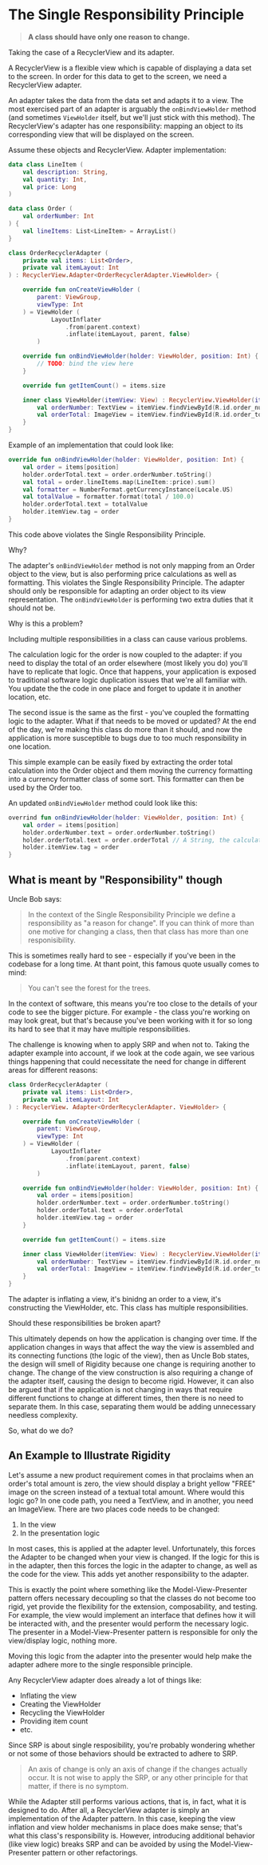 # The Single Responsibility Principle

> __A class should have only one reason to change.__

Taking the case of a RecyclerView and its adapter.

A RecyclerView is a flexible view which is capable of displaying a data set to the screen. In order for this data to get to the screen, we need a RecyclerView adapter.

An adapter takes the data from the data set and adapts it to a view. The most exercised part of an adapter is arguably the ```onBindViewHolder``` method (and sometimes ```ViewHolder``` itself, but we'll just stick with this method). The RecyclerView's adapter has one responsibility: mapping an object to its corresponding view that will be displayed on the screen.

Assume these objects and RecyclerView. Adapter implementation:

``` kotlin
data class LineItem (
    val description: String,
    val quantity: Int,
    val price: Long
)

data class Order (
    val orderNumber: Int
) {
    val lineItems: List<LineItem> = ArrayList()
}

class OrderRecyclerAdapter (
    private val items: List<Order>,
    private val itemLayout: Int
) : RecyclerView.Adapter<OrderRecyclerAdapter.ViewHolder> {

    override fun onCreateViewHolder (
        parent: ViewGroup,
        viewType: Int
    ) = ViewHolder (
            LayoutInflater
                .from(parent.context)
                .inflate(itemLayout, parent, false)
        )

    override fun onBindViewHolder(holder: ViewHolder, position: Int) {
        // TODO: bind the view here
    }

    override fun getItemCount() = items.size

    inner class ViewHolder(itemView: View) : RecyclerView.ViewHolder(itemView) {
        val orderNumber: TextView = itemView.findViewById(R.id.order_number)
        val orderTotal: ImageView = itemView.findViewById(R.id.order_total)
    }
}
```

Example of an implementation that could look like:

``` kotlin
override fun onBindViewHolder(holder: ViewHolder, position: Int) {
    val order = items[position]
    holder.orderTotal.text = order.orderNumber.toString()
    val total = order.lineItems.map(LineItem::price).sum()
    val formatter = NumberFormat.getCurrencyInstance(Locale.US)
    val totalValue = formatter.format(total / 100.0)
    holder.orderTotal.text = totalValue
    holder.itemView.tag = order
}
```

This code above violates the Single Responsibility Principle.

Why?

The adapter's ```onBindViewHolder``` method is not only mapping from an Order object to the view, but is also performing price calculations as well as formatting. This violates the Single Responsibility Principle. The adapter should only be responsible for adapting an order object to its view representation. The ```onBindViewHolder``` is performing two extra duties that it should not be.

Why is this a problem?

Including multiple responsibilities in a class can cause various problems.

The calculation logic for the order is now coupled to the adapter: if you need to display the total of an order elsewhere (most likely you do) you'll have to replicate that logic. Once that happens, your application is exposed to traditional software logic duplication issues that we're all familiar with. You update the the code in one place and forget to update it in another location, etc.

The second issue is the same as the first - you've coupled the formatting logic to the adapter. What if that needs to be moved or updated? At the end of the day, we're making this class do more than it should, and now the application is more susceptible to bugs due to too much responsibility in one location.

This simple example can be easily fixed by extracting the order total calculation into the Order object and them moving the currency formatting into a currency formatter class of some sort. This formatter can then be used by the Order too.

An updated ```onBindViewHolder``` method could look like this:

``` kotlin
overrind fun onBindViewHolder(holder: ViewHolder, position: Int) {
    val order = items[position]
    holder.orderNumber.text = order.orderNumber.toString()
    holder.orderTotal.text = order.orderTotal // A String, the calculation and formatting moved elsewhere
    holder.itemView.tag = order
}
```

## What is meant by "Responsibility" though

Uncle Bob says:

> In the context of the Single Responsibility Principle we define a responsibility as "a reason for change". If you can think of more than one motive for changing a class, then that class has more than one responisibility.

This is sometimes really hard to see - especially if you've been in the codebase for a long time. At thant point, this famous quote usually comes to mind:

> You can't see the forest for the trees.

In the context of software, this means you're too close to the details of your code to see the bigger picture. For example - the class you're working on may look great, but that's because you've been working with it for so long its hard to see that it may have multiple responsibilities.

The challenge is knowing when to apply SRP and when not to. Taking the adapter example into account, if we look at the code again, we see various things happening that could necessitate the need for change in different areas for different reasons:

``` kotlin
class OrderRecyclerAdapter (
    private val items: List<Order>,
    private val itemLayout: Int
) : RecyclerView. Adapter<OrderRecyclerAdapter. ViewHolder> {

    override fun onCreateViewHolder (
        parent: ViewGroup,
        viewType: Int
    ) = ViewHolder (
            LayoutInflater
                .from(parent.context)
                .inflate(itemLayout, parent, false)
        )

    override fun onBindViewHolder(holder: ViewHolder, position: Int) {
        val order = items[position]
        holder.orderNumber.text = order.orderNumber.toString()
        holder.orderTotal.text = order.orderTotal
        holder.itemView.tag = order
    }

    override fun getItemCount() = items.size

    inner class ViewHolder(itemView: View) : RecyclerView.ViewHolder(itemView) {
        val orderNumber: TextView = itemView.findViewById(R.id.order_number)
        val orderTotal: ImageView = itemView.findViewById(R.id.order_total)
    }
}
```

The adapter is inflating a view, it's binidng an order to a view, it's constructing the ViewHolder, etc. This class has multiple responsibilities.

Should these responsibilities be broken apart?

This ultimately depends on how the application is changing over time. If the application changes in ways that affect the way the view is assembled and its connecting functions (the logic of the view), then as Uncle Bob states, the design will smell of Rigidity because one change is requiring another to change. The change of the view construction is also requiring a change of the adapter itself, causing the design to become rigid. However, it can also be argued that if the application is not changing in ways that require different functions to change at different times, then there is no need to separate them. In this case, separating them would be adding unnecessary needless complexity.

So, what do we do?

## An Example to Illustrate Rigidity

Let's assume a new product requirement comes in that proclaims when an order's total amount is zero, the view should display a bright yellow "FREE" image on the screen instead of a textual total amount. Where would this logic go? In one code path, you need a TextView, and in another, you need an ImageView. There are two places code needs to be changed:

1. In the view
2. In the presentation logic

In most cases, this is applied at the adapter level. Unfortunately, this forces the Adapter to be changed when your view is changed. If the logic for this is in the adapter, then this forces the logic in the adapter to change, as well as the code for the view. This adds yet another responsibility to the adapter.

This is exactly the point where something like the Model-View-Presenter pattern offers necessary decoupling so that the classes do not become too rigid, yet provide the flexibility for the extension, composability, and testing. For example, the view would implement an interface that defines how it will be interacted with, and the presenter would perform the necessary logic. The presenter in a Model-View-Presenter pattern is responsible for only the view/display logic, nothing more.

Moving this logic from the adapter into the presenter would help make the adapter adhere more to the single responsible principle.

Any RecyclerView adapter does already a lot of things like:

* Inflating the view
* Creating the ViewHolder
* Recycling the ViewHolder
* Providing item count
* etc.

Since SRP is about single resposibility, you're probably wondering whether or not some of those behaviors should be extracted to adhere to SRP.

> An axis of change is only an axis of change if the changes actually occur. It is not wise to apply the SRP, or any other principle for that matter, if there is no symptom.

While the Adapter still performs various actions, that is, in fact, what it is designed to do. After all, a RecyclerView adapter is simply an implementation of the Adapter pattern. In this case, keeping the view inflation and view holder mechanisms in place does make sense; that's what this class's responsibility is. However, introducing additional behavior (like view logic) breaks SRP and can be avoided by using the Model-View-Presenter pattern or other refactorings.
